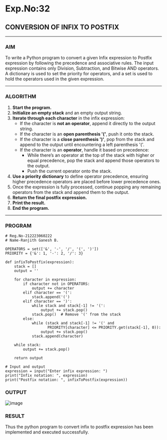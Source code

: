 # Exp.No:32  
## CONVERSION OF INFIX TO POSTFIX

---

### AIM  
To write a Python program to convert a given Infix expression to Postfix expression by following the precedence and associative rules. The input expression contains only Division, Subtraction, and Bitwise AND operators. A dictionary is used to set the priority for operators, and a set is used to hold the operators used in the given expression.

---

### ALGORITHM

1. **Start the program.**
2. **Initialize an empty stack** and an empty output string.
3. **Iterate through each character** in the infix expression:
   - If the character is **not an operator**, append it directly to the output string.
   - If the character is an **open parenthesis '('**, push it onto the stack.
   - If the character is a **close parenthesis ')'**, pop from the stack and append to the output until encountering a left parenthesis '('.
   - If the character is an **operator**, handle it based on precedence:
     - While there’s an operator at the top of the stack with higher or equal precedence, pop the stack and append those operators to the output.
     - Push the current operator onto the stack.
4. **Use a priority dictionary** to define operator precedence, ensuring higher precedence operators are placed before lower precedence ones.
5. Once the expression is fully processed, continue popping any remaining operators from the stack and append them to the output.
6. **Return the final postfix expression.**
7. **Print the result.**
8. **End the program.**

---

### PROGRAM

```
# Reg.No-212223060222
# Name-Ranjith Ganesh B.

OPERATORS = set(['&', '-', '/', '(', ')'])
PRIORITY = {'&': 1, '-': 2, '/': 3}

def infixToPostfix(expression):
    stack = []
    output = ''

    for character in expression:
        if character not in OPERATORS:
            output += character
        elif character == '(':
            stack.append('(')
        elif character == ')':
            while stack and stack[-1] != '(':
                output += stack.pop()
            stack.pop()  # Remove '(' from the stack
        else:
            while (stack and stack[-1] != '(' and
                   PRIORITY[character] <= PRIORITY.get(stack[-1], 0)):
                output += stack.pop()
            stack.append(character)

    while stack:
        output += stack.pop()

    return output

# Input and output
expression = input("Enter infix expression: ")
print("Infix notation: ", expression)
print("Postfix notation: ", infixToPostfix(expression))
```

### OUTPUT
![image](https://github.com/user-attachments/assets/5294964a-6e94-4af0-8f8b-e68cb42683e0)


### RESULT
Thus the python program to convert infix to postfix expression has been implemented and executed successfully.
